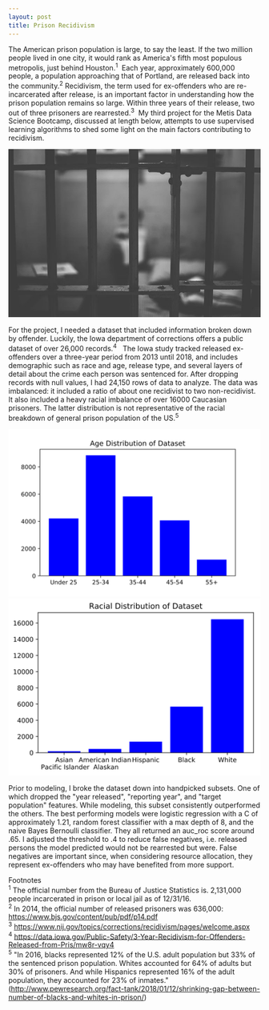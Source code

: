 ```yaml
---
layout: post
title: Prison Recidivism
---
```



The American prison population is large, to say the least.  If the two million people lived in one city, it would rank as America's fifth most populous metropolis, just behind Houston.<sup>1</sup>&nbsp; Each year, approximately 600,000 people, a population approaching that of Portland, are released back into the community.<sup>2</sup>  Recidivism, the term used for ex-offenders who are re-incarcerated after release, is an important factor in understanding how the prison population remains so large. Within three years of their release, two out of three prisoners are rearrested.<sup>3</sup>&nbsp; My third project for the Metis Data Science Bootcamp, discussed at length below, attempts to use supervised learning algorithms to shed some light on the main factors contributing to recidivism. 

![Prison Cell](images/2-16-19/prison.jpg)

For the project, I needed a dataset that included information broken down by offender.  Luckily, the Iowa department of corrections offers a public dataset of over 26,000 records.<sup>4</sup> &nbsp;  The Iowa study tracked released ex-offenders over a three-year period from 2013 until 2018, and includes demographic such as race and age, release type, and several layers of detail about the crime each person was sentenced for.  After dropping records with null values, I had 24,150 rows of data to analyze.  The data was imbalanced: it included a ratio of about one recidivist to two non-recidivist.  It also included a heavy racial imbalance of over 16000 Caucasian prisoners. The latter distribution is not representative of the racial breakdown of general prison population of the US.<sup>5</sup> 

![Age Distribution](images/2-16-19/AgeDist.svg)
![Racial Distribution](images/2-16-19/RaceDist.svg)

Prior to modeling, I broke the dataset down into handpicked subsets.  One of which dropped the "year released", "reporting year", and "target population" features. While modeling, this subset consistently outperformed the others.  The best performing models were logistic regression with a C of approximately 1.21, random forest classifier with a max depth of 8, and the naive Bayes Bernoulli classifier.  They all returned an auc_roc score around .65.  I adjusted the threshold to .4 to reduce false negatives, i.e. released persons the model predicted would not be rearrested but were.  False negatives are important since, when considering resource allocation, they represent ex-offenders who may have benefited from more support.


Footnotes<br>
<sup>1</sup>&nbsp;The official number from the Bureau of Justice Statistics is. 2,131,000 people incarcerated in prison or local jail as of 12/31/16.<br>
<sup>2</sup>&nbsp;In 2014, the official number of released prisoners was 636,000: https://www.bjs.gov/content/pub/pdf/p14.pdf<br>
<sup>3</sup>&nbsp;https://www.nij.gov/topics/corrections/recidivism/pages/welcome.aspx<br>
<sup>4</sup>&nbsp;https://data.iowa.gov/Public-Safety/3-Year-Recidivism-for-Offenders-Released-from-Pris/mw8r-vqy4<br>
<sup>5</sup>&nbsp;"In 2016, blacks represented 12% of the U.S. adult population but 33% of the sentenced prison population. Whites accounted for 64% of adults but 30% of prisoners. And while Hispanics represented 16% of the adult population, they accounted for 23% of inmates." (http://www.pewresearch.org/fact-tank/2018/01/12/shrinking-gap-between-number-of-blacks-and-whites-in-prison/)<br>



